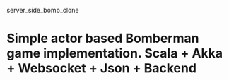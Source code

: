 server_side_bomb_clone

Simple actor based Bomberman game implementation. 
Scala + Akka + Websocket + Json + Backend
======================
